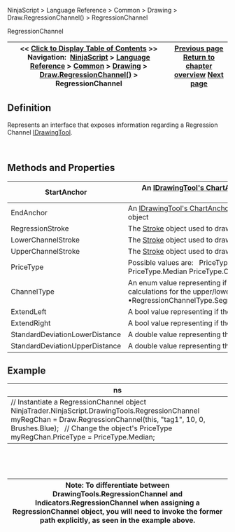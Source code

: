 ﻿


NinjaScript \> Language Reference \> Common \> Drawing \> Draw.RegressionChannel() \> RegressionChannel






















RegressionChannel







| \<\< [Click to Display Table of Contents](regressionchannel.md) \>\> **Navigation:**     [NinjaScript](ninjascript.md) \> [Language Reference](language_reference_wip.md) \> [Common](common.md) \> [Drawing](drawing.md) \> [Draw.RegressionChannel()](draw_regressionchannel.md) \> RegressionChannel | [Previous page](draw_regressionchannel.md) [Return to chapter overview](draw_regressionchannel.md) [Next page](draw_riskreward.md) |
| --- | --- |











## Definition


Represents an interface that exposes information regarding a Regression Channel [IDrawingTool](idrawingtool.md).


 


## Methods and Properties




| StartAnchor | An [IDrawingTool's ChartAnchor](idrawingtool.htm#chartanchor) representing the starting point of the drawing object |
| --- | --- |
| EndAnchor | An [IDrawingTool's ChartAnchor](idrawingtool.htm#chartanchor) representing the starting point of the drawing object |
| RegressionStroke | The [Stroke](stroke_class.md) object used to draw the middle line of the object |
| LowerChannelStroke | The [Stroke](stroke_class.md) object used to draw the lower line of the object |
| UpperChannelStroke | The [Stroke](stroke_class.md) object used to draw the upper line of the object |
| PriceType | Possible values are:   PriceType.Close PriceType.High PriceType.Low PriceType.Median PriceType.Open PriceType.Typical |
| ChannelType | An enum value representing if the object will use standard deviations calculations for the upper/lower lines.  Possible values are   •RegressionChannelType.Segment,•RegressionChannelType.StandardDeviation |
| ExtendLeft | A bool value representing if the object will extend to the left |
| ExtendRight | A bool value representing if the object will extend to the right |
| StandardDeviationLowerDistance | A double value representing the standard deviation distance to the lower line |
| StandardDeviationUpperDistance | A double value representing the standard deviation distance to the upper line |



## 


## 


## Example




| ns |
| --- |
| // Instantiate a RegressionChannel object NinjaTrader.NinjaScript.DrawingTools.RegressionChannel myRegChan \= Draw.RegressionChannel(this, "tag1", 10, 0, Brushes.Blue);   // Change the object's PriceType myRegChan.PriceType \= PriceType.Median; |



 


 




| Note: To differentiate between DrawingTools.RegressionChannel and Indicators.RegressionChannel when assigning a RegressionChannel object, you will need to invoke the former path explicitly, as seen in the example above. |
| --- |









